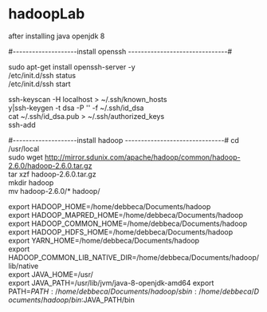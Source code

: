 # hadoopLab


after installing java openjdk 8 

#--------------------install openssh -------------------------------#

sudo apt-get install openssh-server -y  
/etc/init.d/ssh status  
/etc/init.d/ssh start  

 
ssh-keyscan -H localhost > ~/.ssh/known_hosts  
y|ssh-keygen -t dsa -P '' -f ~/.ssh/id_dsa  
cat ~/.ssh/id_dsa.pub > ~/.ssh/authorized_keys  
ssh-add  


#--------------------install hadoop -------------------------------#
cd /usr/local  
sudo wget http://mirror.sdunix.com/apache/hadoop/common/hadoop-2.6.0/hadoop-2.6.0.tar.gz  
tar xzf hadoop-2.6.0.tar.gz  
mkdir hadoop  
mv hadoop-2.6.0/* hadoop/ 

export HADOOP_HOME=/home/debbeca/Documents/hadoop  
export HADOOP_MAPRED_HOME=/home/debbeca/Documents/hadoop  
export HADOOP_COMMON_HOME=/home/debbeca/Documents/hadoop  
export HADOOP_HDFS_HOME=/home/debbeca/Documents/hadoop  
export YARN_HOME=/home/debbeca/Documents/hadoop  
export HADOOP_COMMON_LIB_NATIVE_DIR=/home/debbeca/Documents/hadoop/lib/native  
export JAVA_HOME=/usr/  
export JAVA_PATH=/usr/lib/jvm/java-8-openjdk-amd64
export PATH=$PATH:/home/debbeca/Documents/hadoop/sbin:/home/debbeca/Documents/hadoop/bin:$JAVA_PATH/bin 
